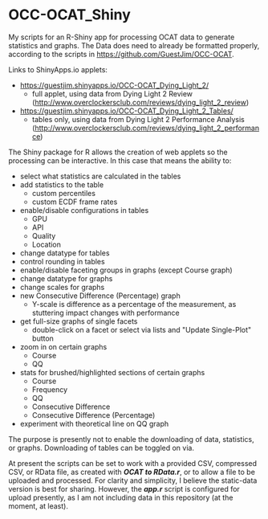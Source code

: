 # OCC-OCAT_Shiny
My scripts for an R-Shiny app for processing OCAT data to generate statistics and graphs.
The Data does need to already be formatted properly, according to the scripts in https://github.com/GuestJim/OCC-OCAT.

Links to ShinyApps.io applets:
* https://guestjim.shinyapps.io/OCC-OCAT_Dying_Light_2/
	* full applet, using data from Dying Light 2 Review (http://www.overclockersclub.com/reviews/dying_light_2_review)
* https://guestjim.shinyapps.io/OCC-OCAT_Dying_Light_2_Tables/
	* tables only, using data from Dying Light 2 Performance Analysis (http://www.overclockersclub.com/reviews/dying_light_2_performance)

The Shiny package for R allows the creation of web applets so the processing can be interactive.
In this case that means the ability to:
* select what statistics are calculated in the tables
* add statistics to the table
	* custom percentiles
	* custom ECDF frame rates
* enable/disable configurations in tables
	* GPU
	* API
	* Quality
	* Location
* change datatype for tables
* control rounding in tables
* enable/disable faceting groups in graphs (except Course graph)
* change datatype for graphs
* change scales for graphs
* new Consecutive Difference (Percentage) graph
	* Y-scale is difference as a percentage of the measurement, as stuttering impact changes with performance
* get full-size graphs of single facets
	* double-click on a facet or select via lists and "Update Single-Plot" button
* zoom in on certain graphs
	* Course
	* QQ
* stats for brushed/highlighted sections of certain graphs
	* Course
	* Frequency
	* QQ
	* Consecutive Difference
	* Consecutive Difference (Percentage)
* experiment with theoretical line on QQ graph

The purpose is presently not to enable the downloading of data, statistics, or graphs. Downloading of tables can be toggled on via.

At present the scripts can be set to work with a provided CSV, compressed CSV, or RData file, as created with ***OCAT to RData.r***, or to allow a file to be uploaded and processed.
For clarity and simplicity, I believe the static-data version is best for sharing.
However, the ***app.r*** script is configured for upload presently, as I am not including data in this repository (at the moment, at least).
